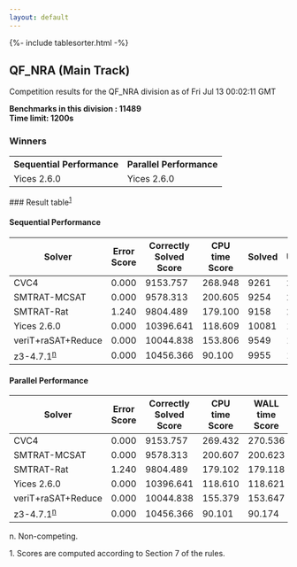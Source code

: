 ```yaml
---
layout: default
---
```

{%- include tablesorter.html -%}

##  QF_NRA (Main Track)

Competition results for the QF_NRA division as of Fri Jul 13 00:02:11 GMT

**Benchmarks in this division : 11489  
Time limit: 1200s** 

### Winners
<table>
<tr><th class="center">Sequential Performance</th><th class="center">Parallel Performance</th></tr>
<tr class="center"><td>Yices 2.6.0</td><td>Yices 2.6.0</td></tr></table>
### Result table<sup><a href="#fn1">1</a></sup>

#### Sequential Performance

<table id="sequential" class="result sorted">
<thead><tr class="center">
  <th>Solver</th>
  <th>Error Score</th>
  <th>Correctly Solved Score</th>
  <th>CPU time Score</th>
  <th>Solved</th>
  <th>Unsolved</th>
</tr></thead><tr>
  <td>CVC4</td>
  <td>0.000</td>
  <td>9153.757</td>
  <td>268.948</td>
<td>9261</td>
<td>2228</td>
</tr><tr>
  <td>SMTRAT-MCSAT</td>
  <td>0.000</td>
  <td>9578.313</td>
  <td>200.605</td>
<td>9254</td>
<td>2235</td>
</tr><tr>
  <td>SMTRAT-Rat</td>
  <td>1.240</td>
  <td>9804.489</td>
  <td>179.100</td>
<td>9158</td>
<td>2331</td>
</tr><tr>
  <td>Yices 2.6.0</td>
  <td>0.000</td>
  <td>10396.641</td>
  <td>118.609</td>
<td>10081</td>
<td>1408</td>
</tr><tr>
  <td>veriT+raSAT+Reduce</td>
  <td>0.000</td>
  <td>10044.838</td>
  <td>153.806</td>
<td>9549</td>
<td>1940</td>
</tr><tr>
  <td>z3-4.7.1<SUP><a href="#fn">n</a></SUP></td>
  <td>0.000</td>
  <td>10456.366</td>
  <td>90.100</td>
<td>9955</td>
<td>1534</td>
</tr></table>

#### Parallel Performance

<table id="parallel" class="result sorted">
<thead><tr class="center">
  <th>Solver</th>
  <th>Error Score</th>
  <th>Correctly Solved Score</th>
  <th>CPU time Score</th>
  <th>WALL time Score</th>
  <th>Solved</th>
  <th>Unsolved</th>
</tr></thead><tr>
  <td>CVC4</td>
<td>0.000</td><td>9153.757</td><td>269.432</td><td>270.536</td><td>9261</td><td>2228</td></tr><tr>
  <td>SMTRAT-MCSAT</td>
<td>0.000</td><td>9578.313</td><td>200.607</td><td>200.623</td><td>9254</td><td>2235</td></tr><tr>
  <td>SMTRAT-Rat</td>
<td>1.240</td><td>9804.489</td><td>179.102</td><td>179.118</td><td>9158</td><td>2331</td></tr><tr>
  <td>Yices 2.6.0</td>
<td>0.000</td><td>10396.641</td><td>118.610</td><td>118.621</td><td>10081</td><td>1408</td></tr><tr>
  <td>veriT+raSAT+Reduce</td>
<td>0.000</td><td>10044.838</td><td>155.379</td><td>153.647</td><td>9549</td><td>1940</td></tr><tr>
  <td>z3-4.7.1<SUP><a href="#fn">n</a></SUP></td>
<td>0.000</td><td>10456.366</td><td>90.101</td><td>90.174</td><td>9955</td><td>1534</td></tr></table>
 <span id="fn"> n. Non-competing. </span>

 <span id="fn1"> 1. Scores are computed according to Section 7 of the rules. </span>


